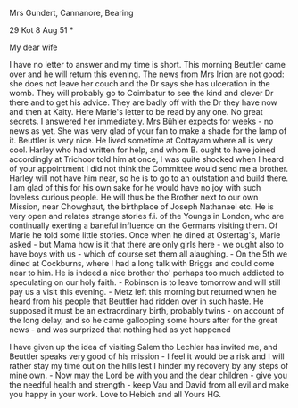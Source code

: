 Mrs Gundert, Cannanore, Bearing

29 Kot 8 Aug 51
 <Friday>*

My dear wife

I have no letter to answer and my time is short. This morning Beuttler came over and he will return this evening. The news from Mrs Irion are not good: she does not leave her couch and the Dr says she has ulceration in the womb. They will probably go to Coimbatur to see the kind and clever Dr there and to get his advice. They are badly off with the Dr they have now and then at Kaity. Here Marie's letter to be read by any one. No great secrets. I answered her immediately. Mrs Bühler expects for weeks - no news as yet. She was very glad of your fan to make a shade for the lamp of it. Beuttler is very nice. He lived sometime at Cottayam where all is very cool. Harley who had written for help, and whom B. ought to have joined accordingly at Trichoor told him at once, I was quite shocked when I heard of your appointment I did not think the Committee would send me a brother. Harley will not have him near, so he is to go to an outstation and build there. I am glad of this for his own sake for he would have no joy with such loveless curious people. He will thus be the Brother next to our own Mission, near Chowghaut, the birthplace of Joseph Nathanael etc. He is very open and relates strange stories f.i. of the Youngs in London, who are continually exerting a baneful influence on the Germans visiting them. Of Marie he told some little stories. Once when he dined at Ostertag's, Marie asked - but Mama how is it that there are only girls here - we ought also to have boys with us - which of course set them all alaughing. - On the 5th we dined at Cockburns, where I had a long talk with Briggs and could come near to him. He is indeed a nice brother tho' perhaps too much addicted to speculating on our holy faith. - Robinson is to leave tomorrow and will still pay us a visit this evening. - Metz left this morning but returned when he heard from his people that Beuttler had ridden over in such haste. He supposed it must be an extraordinary birth, probably twins - on account of the long delay, and so he came gallopping some hours after for the great news - and was surprized that nothing had as yet happened

I have given up the idea of visiting Salem tho Lechler has invited me, and Beuttler speaks very good of his mission - I feel it would be a risk and I will rather stay my time out on the hills lest I hinder my recovery by any steps of mine own. - Now may the Lord be with you and the dear children - give you the needful health and strength - keep Vau and David from all evil and make you happy in your work. Love to Hebich and all
 Yours HG.

